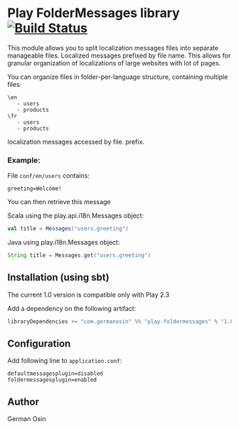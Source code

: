 # Play FolderMessages library [![Build Status](https://travis-ci.org/germanosin/play-foldermessages.png?branch=master)](https://travis-ci.org/germanosin/play-foldermessages)

This module allows you to split localization messages files into separate manageable files. Localized messages prefixed by file name. This allows for granular organization of localizations of large websites with lot of pages.

You can organize files in folder-per-language structure, containing multiple files:
```
\en
   - users
   - products
\fr
   - users
   - products
```

localization messages accessed by file. prefix.

### Example:


File `conf/en/users` contains:
```
greeting=Welcome!
```

You can then retrieve this message 

Scala using the play.api.i18n.Messages object:
```scala
val title = Messages("users.greeting")
```

Java using play.i18n.Messages object:
```java
String title = Messages.get("users.greeting")
```

## Installation (using sbt)

The current 1.0 version is compatible only with Play 2.3

Add a dependency on the following artifact:

```scala
libraryDependencies += "com.germanosin" %% "play-foldermessages" % "1.0"
```

## Configuration

Add following line to `application.conf`:
```
defaultmessagesplugin=disabled
foldermessagesplugin=enabled
```


## Author

German Osin
